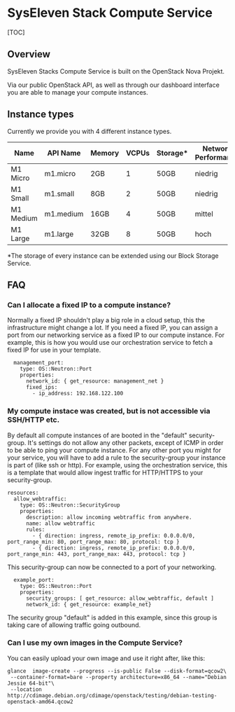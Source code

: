 # SysEleven Stack Compute Service

[TOC]

## Overview

SysEleven Stacks Compute Service is built on the OpenStack Nova Projekt.

Via our public OpenStack API, as well as through our dashboard interface you are able to manage your compute instances.

## Instance types

Currently we provide you with 4 different instance types.

Name      | API Name  | Memory | VCPUs | Storage* | Network Performance
----------|-----------|--------|-------|----------|--------------------
M1 Micro  | m1.micro  | 2GB    | 1     | 50GB     | niedrig
M1 Small  | m1.small  | 8GB    | 2     | 50GB     | niedrig
M1 Medium | m1.medium | 16GB   | 4     | 50GB     | mittel
M1 Large  | m1.large  | 32GB   | 8     | 50GB     | hoch

*The storage of every instance can be extended using our Block Storage Service.

## FAQ

### Can I allocate a fixed IP to a compute instance?

Normally a fixed IP shouldn't play a big role in a cloud setup, this the infrastructure might change a lot.
If you need a fixed IP, you can assign a port from our networking service as a fixed IP to our compute instance.
For example, this is how you would use our orchestration service to fetch a fixed IP for use in your template.

``` 
  management_port:
    type: OS::Neutron::Port
    properties:
      network_id: { get_resource: management_net }
      fixed_ips:
        - ip_address: 192.168.122.100
```

### My compute instace was created, but is not accessible via SSH/HTTP etc.

By default all compute instances of are booted in the "default" security-group. It's settings do not allow any other packets, except of ICMP in order to be able to ping your compute instance.
For any other port you might for your service, you will have to add a rule to the security-group your instance is part of (like ssh or http).
For example, using the orchestration service, this is a template that would allow ingest traffic for HTTP/HTTPS to your security-group.

```
resources:
  allow_webtraffic:
    type: OS::Neutron::SecurityGroup
    properties:
      description: allow incoming webtraffic from anywhere.
      name: allow webtraffic
      rules: 
        - { direction: ingress, remote_ip_prefix: 0.0.0.0/0, port_range_min: 80, port_range_max: 80, protocol: tcp }
        - { direction: ingress, remote_ip_prefix: 0.0.0.0/0, port_range_min: 443, port_range_max: 443, protocol: tcp }
```

This security-group can now be connected to a port of your networking.

```
  example_port:
    type: OS::Neutron::Port
    properties:
      security_groups: [ get_resource: allow_webtraffic, default ]
      network_id: { get_resource: example_net}
```
The security group "default" is added in this example, since this group is taking care of allowing traffic going outbound.

### Can I use my own images in the Compute Service?
You can easily upload your own image and use it right after, like this:

```
glance  image-create --progress --is-public False --disk-format=qcow2\
 --container-format=bare --property architecture=x86_64 --name="Debian Jessie 64-bit"\
 --location http://cdimage.debian.org/cdimage/openstack/testing/debian-testing-openstack-amd64.qcow2
```
